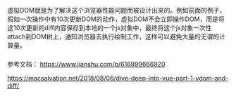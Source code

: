 



虚拟DOM就是为了解决这个浏览器性能问题而被设计出来的。例如前面的例子，假如一次操作中有10次更新DOM的动作，虚拟DOM不会立即操作DOM，而是将这10次更新的diff内容保存到本地的一个js对象中，最终将这个js对象一次性attach到DOM树上，通知浏览器去执行绘制工作，这样可以避免大量的无谓的计算量。

### 




参考文档： https://www.jianshu.com/p/616999666920

https://macsalvation.net/2018/08/06/dive-deep-into-vue-part-1-vdom-and-diff/